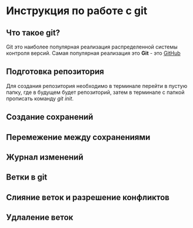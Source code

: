 # Инструкция по работе с git

## Что такое git?
Git это наиболее популярная реализация распределенной системы контроля версий. Самая популярная реализация это **Git** - это [GitHub](https://github.com/)
## Подготовка репозитория
Для создания репозитория необходимо в терминале перейти в пустую папку, где в будущем будет репозиторий, затем в терминале с папкой прописать команду *git init*.
## Создание сохранений

## Перемежение между сохранениями

## Журнал изменений

## Ветки в git

## Слияние веток и разрешение конфликтов

## Удлаление веток